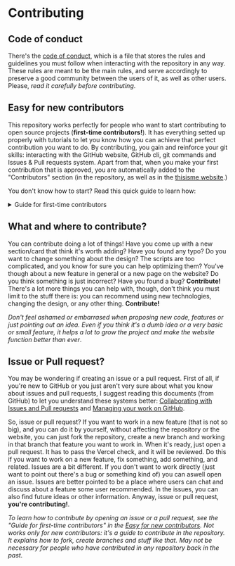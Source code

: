 # Contributing

## Code of conduct

There's the [code of conduct](https://github.com/JoseDeFreitas/thisisme/blob/main/code-of-conduct.md), which is a file that stores the rules and guidelines you must follow when interacting with the repository in any way. These rules are meant to be the main rules, and serve accordingly to preserve a good community between the users of it, as well as other users. Please, *read it carefully before contributing*.

## Easy for new contributors

This repository works perfectly for people who want to start contributing to open source projects (**first-time contributors!**). It has everything setted up properly with tutorials to let you know how you can achieve that perfect contribution you want to do. By contributing, you gain and reinforce your git skills: interacting with the GitHub website, GitHub cli, git commands and Issues & Pull requests system. Apart from that, when you make your first contribution that is approved, you are automatically added to the "Contributors" section (in the repository, as well as in the [thisisme website](https://thisisme.vercel.app).)

You don't know how to start? Read this quick guide to learn how:

<details>
  <summary>Guide for first-time contributors</summary>
  <h3>Opening an issue:</h3>
  <h5>Please, read the whole document to know when to open an issue.</h5>
  <ol>
    <li>Go to the <a href="https://github.com/JoseDeFreitas/thisisme/issues">Issues section</a> and click on the "New issue" button.<br/><img src="./assets/guide/issue-guide-image_1.png"/></li>
    <li>Choose an Issue template and follow along. If you don't see any template that matches your request, just click on "<a href="https://github.com/JoseDeFreitas/thisisme/issues/new">Open a blank issue</a>".<br/><img src="./assets/guide/issue-guide-image_2.png"/></li>
    <li>Select an Issue title that corresponds to the content of the issue.</li>
    <li>Explain you issue! You can make use of the markdown system to make it look great.</li>
    <li>When ready, click on the "Submit new issue" button and... you've finished!<br/><img src="./assets/guide/issue-guide-image_3.png"/></li>
  </ol>
  <p>You can go to the <a href="https://github.com/JoseDeFreitas/thisisme/issues">Issues section</a> to see examples of issues. Those with the "<a href="https://github.com/JoseDeFreitas/thisisme/labels/good%20first%20issue">good first issue</a>" label are good examples you can follow.</p>
  <h3>Creating a pull request:</h3>
  <h5>Please, read the whole document to know when to open a pull request.</h5>
  <ol>
    <li>Fork the repository. <em>If you're in an organization, you may want to fork it just in your own account</em>.<br/><img src="./assets/guide/pr-guide-image_1.png"/><br/><img src="./assets/guide/pr-guide-image_2.png"/></li>
    <li>Create a new branch in the fork you've created. Name it accordingly to the thing you'll add/delete/edit.<br/><img src="./assets/guide/pr-guide-image_3.png"/><br/>When using the command line, type: <code>git checkout -b "NAME_OF_BRANCH"</code>. This will create a branch called that name and switching you to it directly.</li>
    <li>Work on the thing you want to <strong>in the branch you've just created</strong>. You may only want to work in the <a href="https://github.com/JoseDeFreitas/thisisme/tree/main/src">src folder</a> or any document file. Please be carefull about what you edit.</li>
    <li>Stage the changes, commit them and (optionally) push them.<br/>If you're not working remotely, you may not need to push the changes.<br/>If you're using the command line, do this: <code>git add .</code> - to add to stage all the files you edited. <code>git commit -m "TITLE OF YOUR COMMIT"</code> - to commit your changes. Add a comment according to the changes you made. If you want to add aditional comments, do: <code>git commit -m "TITLE OF YOUR COMMIT" -m "ADDITIONAL COMMENTS"</code>. <code>git push</code> - to push your changes to the branch you've created (if you're working remotely.)</li>
    <li>Go to the <a href="https://github.com/JoseDeFreitas/thisisme/pulls">thisisme repository Pull requests section</a> and click on the "New pull request" button. After that, click on "compare across folks", select the fork you've created and the branch you've created in the fork using the third (repository) and the fourth (branch) inputs (the ones that are on the right-hand side of the arrow ("<-") icon). Then, click on "Create pull request".<br/><img src="./assets/guide/pr-guide-image_4.png"/><br/><img src="./assets/guide/pr-guide-image_5.png"/></li>
    <li>Select a Pull request title that corresponds to the content of the pull request.</li>
    <li>Make a detailed explanation of the changes you've made. You can make use of the markdown system to make it look great.</li>
    <li>When ready, click on the "Create pull request" button and... you've finished! <em>The pull request needs to pass the Vercel check. You don't need to do anything, just close the page and it will automatically function</em>.<br/><img src="./assets/guide/pr-guide-image_6.png"/></li>
  </ol>
</details>

## What and where to contribute?

You can contribute doing a lot of things! Have you come up with a new section/card that think it's worth adding? Have you found any typo? Do you want to change something about the design? The scripts are too complicated, and you know for sure you can help optimizing them? You've though about a new feature in general or a new page on the website? Do you think something is just incorrect? Have you found a bug? **Contribute!** There's a lot more things you can help with, though, don't think you must limit to the stuff there is: you can recommend using new technologies, changing the design, or any other thing. **Contribute!**

*Don't feel ashamed or embarrased when proposing new code, features or just pointing out an idea. Even if you think it's a dumb idea or a very basic or small feature, it helps a lot to grow the project and make the website function better than ever*.

## Issue or Pull request?

You may be wondering if creating an issue or a pull request. First of all, if you're new to GitHub or you just aren't very sure about what you know about issues and pull requests, I suggest reading this documents (from GitHub) to let you understand these systems better: [Collaborating with Issues and Pull requests](https://docs.github.com/en/github/collaborating-with-issues-and-pull-requests) and [Managing your work on GitHub](https://docs.github.com/en/github/managing-your-work-on-github).

So, issue or pull request? If you want to work in a new feature (that is not so big), and you can do it by yourself, without affecting the repository or the website, you can just fork the repository, create a new branch and working in that branch that feature you want to work in. When it's ready, just open a pull request. It has to pass the Vercel check, and it will be reviewed. Do this if you want to work on a new feature, fix something, add something, and related. Issues are a bit different. If you don't want to work directly (just want to point out there's a bug or something kind of) you can aswell open an issue. Issues are better pointed to be a place where users can chat and discuss about a feature some user recommended. In the issues, you can also find future ideas or other information. Anyway, issue or pull request, **you're contributing!**.

*To learn how to contribute by opening an issue or a pull request, see the "Guide for first-time contributors" in the [Easy for new contributors](#easy-for-new-contributors). Not works only for new contributors: it's a guide to contribute in the repository. It explains how to fork, create branches and stuff like that. May not be necessary for people who have contributed in any repository back in the past.*
